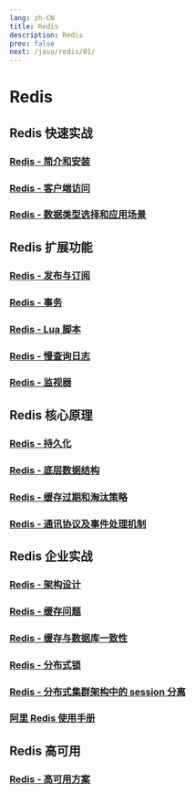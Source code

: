 ```yaml
---
lang: zh-CN
title: Redis
description: Redis
prev: false
next: /java/redis/01/
---
```


# Redis

## Redis 快速实战

### [Redis - 简介和安装](/doc/java/redis/01/)

### [Redis - 客户端访问](/doc/java/redis/02/)

### [Redis - 数据类型选择和应用场景](/doc/java/redis/03/)

## Redis 扩展功能

### [Redis - 发布与订阅](/doc/java/redis/04/)

### [Redis - 事务](/doc/java/redis/05/)

### [Redis - Lua 脚本](/doc/java/redis/06/)

### [Redis - 慢查询日志](/doc/java/redis/07/)

### [Redis - 监视器](/doc/java/redis/08/)

## Redis 核心原理

### [Redis - 持久化](/doc/java/redis/09/)

### [Redis - 底层数据结构](/doc/java/redis/10/)

### [Redis - 缓存过期和淘汰策略](/doc/java/redis/11/)

### [Redis - 通讯协议及事件处理机制](/doc/java/redis/12/)

## Redis 企业实战

### [Redis - 架构设计](/doc/java/redis/13/)

### [Redis - 缓存问题](/doc/java/redis/14/)

### [Redis - 缓存与数据库一致性](/doc/java/redis/15/)

### [Redis - 分布式锁](/doc/java/redis/16/)

### [Redis - 分布式集群架构中的 session 分离](/doc/java/redis/17/)

### [阿里 Redis 使用手册](/doc/java/redis/18/)

## Redis 高可用

### [Redis - 高可用方案](/doc/java/redis/19/)
